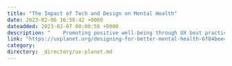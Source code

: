 ```yaml
---
title: "The Impact of Tech and Design on Mental Health"
date: 2023-02-06 16:58:42 +0000
dateadded: 2023-02-07 00:00:56 +0000
description: "    Promoting positive well-being through UX best practices  Continue reading on UX Planet »  "
link: "https://uxplanet.org/designing-for-better-mental-health-6f84bee4afaf?source=rss----819cc2aaeee0---4"
category:
directory: _directory/ux-planet.md
---
```

